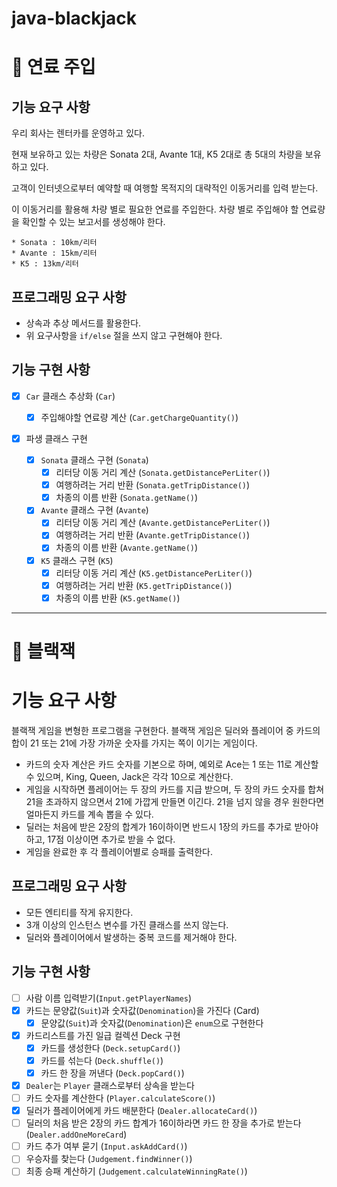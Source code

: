 # java-blackjack

# 📌 연료 주입

## 기능 요구 사항

우리 회사는 렌터카를 운영하고 있다.

현재 보유하고 있는 차량은 Sonata 2대, Avante 1대, K5 2대로 총 5대의 차량을 보유하고 있다.

고객이 인터넷으로부터 예약할 때 여행할 목적지의 대략적인 이동거리를 입력 받는다.

이 이동거리를 활용해 차량 별로 필요한 연료를 주입한다. 차량 별로 주입해야 할 연료량을 확인할 수 있는 보고서를 생성해야 한다.

```
* Sonata : 10km/리터
* Avante : 15km/리터
* K5 : 13km/리터
```

## 프로그래밍 요구 사항

- 상속과 추상 메서드를 활용한다.
- 위 요구사항을 `if/else` 절을 쓰지 않고 구현해야 한다.

## 기능 구현 사항

- [x] `Car` 클래스 추상화 (`Car`)
    - [x] 주입해야할 연료량 계산 (`Car.getChargeQuantity()`)
- [x] 파생 클래스 구현

    - [x] `Sonata` 클래스 구현 (`Sonata`)
        - [x] 리터당 이동 거리 계산 (`Sonata.getDistancePerLiter()`)
        - [x] 여행하려는 거리 반환 (`Sonata.getTripDistance()`)
        - [x] 차종의 이름 반환 (`Sonata.getName()`)

    - [x] `Avante` 클래스 구현 (`Avante`)
        - [x] 리터당 이동 거리 계산 (`Avante.getDistancePerLiter()`)
        - [x] 여행하려는 거리 반환 (`Avante.getTripDistance()`)
        - [x] 차종의 이름 반환 (`Avante.getName()`)

    - [x] `K5` 클래스 구현 (`K5`)
        - [x] 리터당 이동 거리 계산 (`K5.getDistancePerLiter()`)
        - [x] 여행하려는 거리 반환 (`K5.getTripDistance()`)
        - [x] 차종의 이름 반환 (`K5.getName()`)

---

# 📌 블랙잭

# 기능 요구 사항

블랙잭 게임을 변형한 프로그램을 구현한다. 블랙잭 게임은 딜러와 플레이어 중 카드의 합이 21 또는 21에 가장 가까운 숫자를 가지는 쪽이 이기는 게임이다.

- 카드의 숫자 계산은 카드 숫자를 기본으로 하며, 예외로 Ace는 1 또는 11로 계산할 수 있으며, King, Queen, Jack은 각각 10으로 계산한다.
- 게임을 시작하면 플레이어는 두 장의 카드를 지급 받으며, 두 장의 카드 숫자를 합쳐 21을 초과하지 않으면서 21에 가깝게 만들면 이긴다. 21을 넘지 않을 경우 원한다면
  얼마든지 카드를 계속 뽑을 수 있다.
- 딜러는 처음에 받은 2장의 합계가 16이하이면 반드시 1장의 카드를 추가로 받아야 하고, 17점 이상이면 추가로 받을 수 없다.
- 게임을 완료한 후 각 플레이어별로 승패를 출력한다.

## 프로그래밍 요구 사항

- 모든 엔티티를 작게 유지한다.
- 3개 이상의 인스턴스 변수를 가진 클래스를 쓰지 않는다.
- 딜러와 플레이어에서 발생하는 중복 코드를 제거해야 한다.

## 기능 구현 사항

- [ ] 사람 이름 입력받기(`Input.getPlayerNames`)
- [x] 카드는 문양값(`Suit`)과 숫자값(`Denomination`)을 가진다 (Card)
    - [x] 문양값(`Suit`)과 숫자값(`Denomination`)은 `enum`으로 구현한다
- [x] 카드리스트를 가진 일급 컬렉션 Deck 구현
    - [x] 카드를 생성한다 (`Deck.setupCard()`)
    - [x] 카드를 섞는다 (`Deck.shuffle()`)
    - [x] 카드 한 장을 꺼낸다 (`Deck.popCard()`)
- [x] `Dealer`는 `Player` 클래스로부터 상속을 받는다
- [ ] 카드 숫자를 계산한다 (`Player.calculateScore()`)
- [x] 딜러가 플레이어에게 카드 배분한다 (`Dealer.allocateCard()`)
- [ ] 딜러의 처음 받은 2장의 카드 합계가 16이하라면 카드 한 장을 추가로 받는다 (`Dealer.addOneMoreCard`)
- [ ] 카드 추가 여부 묻기 (`Input.askAddCard()`)
- [ ] 우승자를 찾는다 (`Judgement.findWinner()`)
- [ ] 최종 승패 계산하기 (`Judgement.calculateWinningRate()`)
